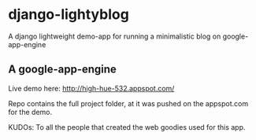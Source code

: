 django-lightyblog
=================

A django lightweight demo-app for running a minimalistic blog on google-app-engine

A google-app-engine 
------------------------------------
Live demo here: http://high-hue-532.appspot.com/

Repo contains the full project folder, at it was pushed on the appspot.com for the demo.

KUDOs: To all the people that created the web goodies used for this app.
